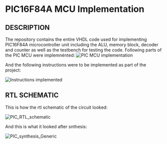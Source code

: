 # PIC16F84A MCU Implementation

## DESCRIPTION

The repository contains the entire VHDL code used for implementing PIC16F84A microcontroller unit including the ALU, memory block, decoder and counter as well as the testbench for testing the code. Following parts of the PIC MCU were implemnénted:
![PIC MCU implementation](https://github.com/user-attachments/assets/2e8d42be-7367-4db0-889a-726de4eda903)

And the following instructions were to be implemented as part of the project:

![Instructions implemented](https://github.com/user-attachments/assets/8bc05b2f-102e-4410-a688-e37d641a60a5)

## RTL SCHEMATIC

This is how the rtl schematic of the circuit looked:

![PIC_RTL_schematic](https://github.com/user-attachments/assets/4a98e2ce-c54f-476e-8483-192b3cb381c9)

And this is what it looked after snthesis:

![PIC_synthesis_Generic](https://github.com/user-attachments/assets/17dd3db8-6c03-49c1-9aff-15eb8cd99144)
